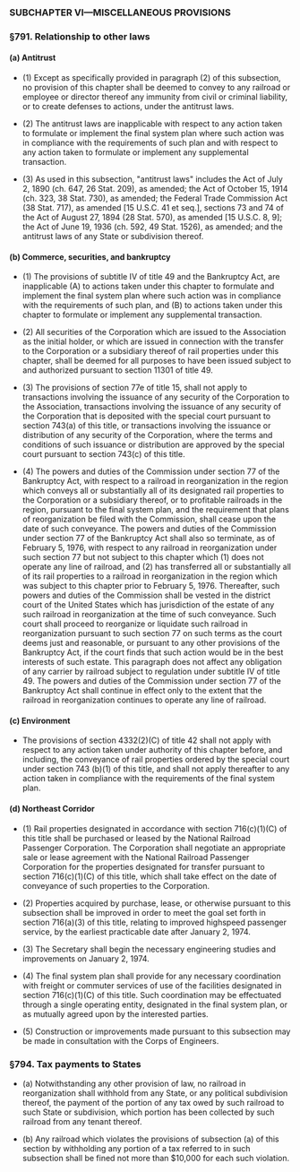 ### SUBCHAPTER VI—MISCELLANEOUS PROVISIONS

### §791. Relationship to other laws
#### (a) Antitrust
* (1) Except as specifically provided in paragraph (2) of this subsection, no provision of this chapter shall be deemed to convey to any railroad or employee or director thereof any immunity from civil or criminal liability, or to create defenses to actions, under the antitrust laws.

* (2) The antitrust laws are inapplicable with respect to any action taken to formulate or implement the final system plan where such action was in compliance with the requirements of such plan and with respect to any action taken to formulate or implement any supplemental transaction.

* (3) As used in this subsection, "antitrust laws" includes the Act of July 2, 1890 (ch. 647, 26 Stat. 209), as amended; the Act of October 15, 1914 (ch. 323, 38 Stat. 730), as amended; the Federal Trade Commission Act (38 Stat. 717), as amended [15 U.S.C. 41 et seq.], sections 73 and 74 of the Act of August 27, 1894 (28 Stat. 570), as amended [15 U.S.C. 8, 9]; the Act of June 19, 1936 (ch. 592, 49 Stat. 1526), as amended; and the antitrust laws of any State or subdivision thereof.

#### (b) Commerce, securities, and bankruptcy
* (1) The provisions of subtitle IV of title 49 and the Bankruptcy Act, are inapplicable (A) to actions taken under this chapter to formulate and implement the final system plan where such action was in compliance with the requirements of such plan, and (B) to actions taken under this chapter to formulate or implement any supplemental transaction.

* (2) All securities of the Corporation which are issued to the Association as the initial holder, or which are issued in connection with the transfer to the Corporation or a subsidiary thereof of rail properties under this chapter, shall be deemed for all purposes to have been issued subject to and authorized pursuant to section 11301 of title 49.

* (3) The provisions of section 77e of title 15, shall not apply to transactions involving the issuance of any security of the Corporation to the Association, transactions involving the issuance of any security of the Corporation that is deposited with the special court pursuant to section 743(a) of this title, or transactions involving the issuance or distribution of any security of the Corporation, where the terms and conditions of such issuance or distribution are approved by the special court pursuant to section 743(c) of this title.

* (4) The powers and duties of the Commission under section 77 of the Bankruptcy Act, with respect to a railroad in reorganization in the region which conveys all or substantially all of its designated rail properties to the Corporation or a subsidiary thereof, or to profitable railroads in the region, pursuant to the final system plan, and the requirement that plans of reorganization be filed with the Commission, shall cease upon the date of such conveyance. The powers and duties of the Commission under section 77 of the Bankruptcy Act shall also so terminate, as of February 5, 1976, with respect to any railroad in reorganization under such section 77 but not subject to this chapter which (1) does not operate any line of railroad, and (2) has transferred all or substantially all of its rail properties to a railroad in reorganization in the region which was subject to this chapter prior to February 5, 1976. Thereafter, such powers and duties of the Commission shall be vested in the district court of the United States which has jurisdiction of the estate of any such railroad in reorganization at the time of such conveyance. Such court shall proceed to reorganize or liquidate such railroad in reorganization pursuant to such section 77 on such terms as the court deems just and reasonable, or pursuant to any other provisions of the Bankruptcy Act, if the court finds that such action would be in the best interests of such estate. This paragraph does not affect any obligation of any carrier by railroad subject to regulation under subtitle IV of title 49. The powers and duties of the Commission under section 77 of the Bankruptcy Act shall continue in effect only to the extent that the railroad in reorganization continues to operate any line of railroad.

#### (c) Environment
* The provisions of section 4332(2)(C) of title 42 shall not apply with respect to any action taken under authority of this chapter before, and including, the conveyance of rail properties ordered by the special court under section 743 (b)(1) of this title, and shall not apply thereafter to any action taken in compliance with the requirements of the final system plan.

#### (d) Northeast Corridor
* (1) Rail properties designated in accordance with section 716(c)(1)(C) of this title shall be purchased or leased by the National Railroad Passenger Corporation. The Corporation shall negotiate an appropriate sale or lease agreement with the National Railroad Passenger Corporation for the properties designated for transfer pursuant to section 716(c)(1)(C) of this title, which shall take effect on the date of conveyance of such properties to the Corporation.

* (2) Properties acquired by purchase, lease, or otherwise pursuant to this subsection shall be improved in order to meet the goal set forth in section 716(a)(3) of this title, relating to improved highspeed passenger service, by the earliest practicable date after January 2, 1974.

* (3) The Secretary shall begin the necessary engineering studies and improvements on January 2, 1974.

* (4) The final system plan shall provide for any necessary coordination with freight or commuter services of use of the facilities designated in section 716(c)(1)(C) of this title. Such coordination may be effectuated through a single operating entity, designated in the final system plan, or as mutually agreed upon by the interested parties.

* (5) Construction or improvements made pursuant to this subsection may be made in consultation with the Corps of Engineers.

### §794. Tax payments to States
* (a) Notwithstanding any other provision of law, no railroad in reorganization shall withhold from any State, or any political subdivision thereof, the payment of the portion of any tax owed by such railroad to such State or subdivision, which portion has been collected by such railroad from any tenant thereof.

* (b) Any railroad which violates the provisions of subsection (a) of this section by withholding any portion of a tax referred to in such subsection shall be fined not more than $10,000 for each such violation.